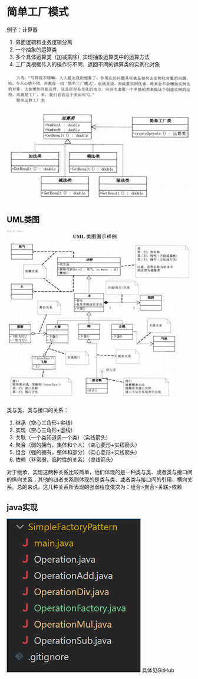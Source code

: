 # 简单工厂模式

例子：计算器

1. 界面逻辑和业务逻辑分离
2. 一个抽象的运算类
3. 多个具体运算类（加减乘除）实现抽象运算类中的运算方法
4. 工厂类根据传入的操作符不同，返回不同的运算类的实例化对象

![](2022-12-11-23-35-22.png)

![](2022-12-11-18-26-00.png)

## UML类图

![](2022-12-11-18-30-24.png)

类与类、类与接口的关系：
1. 继承（空心三角形+实线）
2. 实现（空心三角形+虚线）
3. 关联（一个类知道另一个类）（实线箭头）
4. 聚合（弱的拥有，集体和个人）（空心菱形+实线箭头）
5. 组合（强的拥有，整体和部分）（实心菱形+实线箭头）
6. 依赖（非常弱，临时性的关系）（虚线箭头）


对于继承、实现这两种关系比较简单，他们体现的是一种类与类、或者类与接口间的纵向关系；其他的四者关系则体现的是类与类、或者类与接口间的引用、横向关系。总的来说，这几种关系所表现的强弱程度依次为：组合>聚合>关联>依赖

## java实现

![](2022-12-11-22-29-24.png)
具体见GitHub



